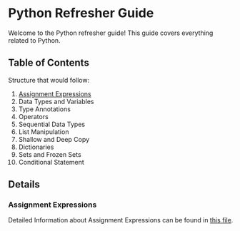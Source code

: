 # Python Refresher Guide

Welcome to the Python refresher guide! This guide covers everything related to Python.

## Table of Contents
Structure that would follow: 
1. [Assignment Expressions](./assignment_expressions)
2. Data Types and Variables
3. Type Annotations
4. Operators
5. Sequential Data Types
6. List Manipulation
7. Shallow and Deep Copy
8. Dictionaries
9. Sets and Frozen Sets
10. Conditional Statement


## Details

### Assignment Expressions
Detailed Information about Assignment Expressions can be found in [this file](./assignment_expressions/README.md).

